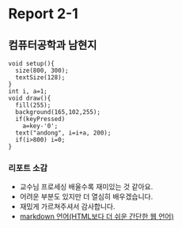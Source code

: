 # Report 2-1
## 컴퓨터공학과 남현지

```
void setup(){
  size(800, 300);
  textSize(128);
}
int i, a=1;
void draw(){
  fill(255);
  background(165,102,255);
  if(keyPressed)
    a=key-'0';
  text("andong", i=i+a, 200);
  if(i>800) i=0;
}
```
### 리포트 소감
* 교수님 프로세싱 배울수록 재미있는 것 같아요.
* 어려운 부분도 있지만 더 열심히 배우겠습니다.
* 재밌게 가르쳐주셔서 감사합니다.
* [markdown 언어(HTML보다 더 쉬운 간단한 웹 언어)](https://gist.github.com/ihoneymon/652be052a0727ad59601)
